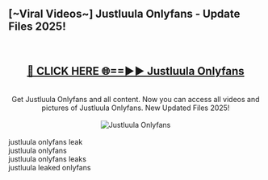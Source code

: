<h2>[~Viral Videos~] Justluula Onlyfans - Update Files 2025!</h2>
<br>
<div align="center">
<h2><a href="https://betterlinks.top/A2PfLJ" rel="nofollow">🔴 CLICK HERE 🌐==►► Justluula Onlyfans</a></h2>
<br>
Get Justluula Onlyfans and all content. Now you can access all videos and pictures of Justluula Onlyfans. New Updated Files 2025!
<br>
<br>
<a href="https://betterlinks.top/A2PfLJ" rel="nofollow" data-target="animated-image.originalLink"><img src="https://i.ibb.co.com/WyWwxjT/player-gif2.gif" alt="Justluula Onlyfans" style="max-width: 100%; display: inline-block;" data-target="animated-image.originalImage"></a>
</div>
<br>
justluula onlyfans leak<br>
justluula onlyfans<br>
justluula onlyfans leaks<br>
justluula leaked onlyfans